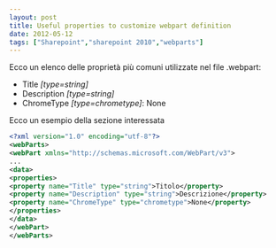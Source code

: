 ```yaml
---
layout: post
title: Useful properties to customize webpart definition
date: 2012-05-12
tags: ["Sharepoint","sharepoint 2010","webparts"]
---
```


Ecco un elenco delle proprietà più comuni utilizzate nel file .webpart:

*   Title _[type=string]_
*   Description _[type=string]_
*   ChromeType _[type=chrometype]_: None
&nbsp;

Ecco un esempio della sezione interessata
``` xml
<?xml version="1.0" encoding="utf-8"?>
<webParts>
<webPart xmlns="http://schemas.microsoft.com/WebPart/v3">
...
<data>
<properties>
<property name="Title" type="string">Titolo</property>
<property name="Description" type="string">Descrizione</property>
<property name="ChromeType" type="chrometype">None</property>
</properties>
</data>
</webPart>
</webParts>
```
